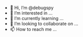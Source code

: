 - 👋 Hi, I’m @debugspy
- 👀 I’m interested in ...
- 🌱 I’m currently learning ...
- 💞️ I’m looking to collaborate on ...
- 📫 How to reach me ...

<!---
debugspy/debugspy is a ✨ special ✨ repository because its `README.md` (this file) appears on your GitHub profile.
You can click the Preview link to take a look at your changes.
--->
